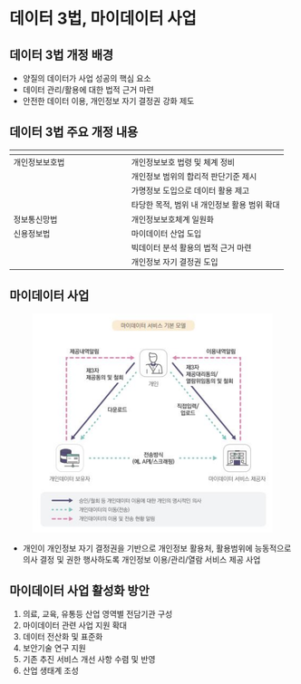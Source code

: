 # 데이터 3법, 마이데이터 사업

## 데이터 3법 개정 배경

* 양질의 데이터가 사업 성공의 핵심 요소
* 데이터 관리/활용에 대한 법적 근거 마련
* 안전한 데이터 이용, 개인정보 자기 결정권 강화 제도

## 데이터 3법 주요 개정 내용

<table><thead><tr><th width="194"></th><th></th></tr></thead><tbody><tr><td>개인정보보호법</td><td>개인정보보호 법령 및 체계 정비</td></tr><tr><td></td><td>개인정보 범위의 합리적 판단기준 제시</td></tr><tr><td></td><td>가명정보 도입으로 데이터 활용 제고</td></tr><tr><td></td><td>타당한 목적, 범위 내 개인정보 활용 범위 확대</td></tr><tr><td>정보통신망법</td><td>개인정보보호체계 일원화</td></tr><tr><td>신용정보법</td><td>마이데이터 산업 도입</td></tr><tr><td></td><td>빅데이터 분석 활용의 법적 근거 마련</td></tr><tr><td></td><td>개인정보 자기 결정권 도입</td></tr></tbody></table>

## 마이데이터 사업

<figure><img src="../../../.gitbook/assets/image (2) (1) (1) (1) (1) (1) (1) (1) (1) (1) (1).png" alt=""><figcaption></figcaption></figure>

* 개인이 개인정보 자기 결정권을 기반으로 개인정보 활용처, 활용범위에 능동적으로 의사 결정 및 권한 행사하도록 개인정보 이용/관리/열람 서비스 제공 사업

## 마이데이터 사업 활성화 방안

1. 의료, 교육, 유통등 산업 영역별 전담기관 구성
2. 마이데이터 관련 사업 지원 확대
3. 데이터 전산화 및 표준화
4. 보안기술 연구 지원
5. 기존 추진 서비스 개선 사항 수렴 및 반영
6. 산업 생태계 조성

